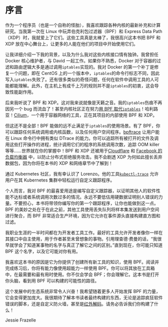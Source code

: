 # 序言

作为一个程序员（也是一个自称的怪胎），我喜欢跟踪各种内核的最新补充和计算研究。当我第一次在 Linux 中玩弄伯克利包过滤器（BPF）和 Express Data Path（XDP）时，我就爱上了它们。这些工具真是太棒了，我很高兴这本书把 BPF 和 XDP 放在中心舞台上，让更多的人能在他们的项目中开始使用它们。

让我详细介绍一下我的背景，以及为什么我对这些内核接口情有独钟。我曾担任 Docker 核心维护者，与 David 一起工作。如果你不熟悉，Docker 对于容器的过滤和路由逻辑大多是通过调用`iptables`实现的。我对 Docker 的第一个补丁是修复一个问题，即在 CentOS 上的一个版本中，`iptables`的命令行标志不同，因此写入`iptables`失败了。还有很多类似的奇怪问题，任何在软件中调用工具的人可能都能理解。此外，在主机上有成千上万的规则并不是`iptables`的初衷，这会导致性能副作用。

后来我听说了 BPF 和 XDP。这对我来说就像是天籁之音。我的`iptables`伤痕不再因另一个 bug 而流血了！甚至内核社区正在努力[用 BPF 取代`iptables`](https://oreil.ly/cuqTy)！哈利路亚！[Cilium](https://cilium.io)，一个用于容器网络的工具，正在其项目的内部使用 BPF 和 XDP。

但这还不是全部！BPF 能做的远不止满足于`iptables`的使用场景。有了 BPF，你可以跟踪任何系统调用或内核函数，以及任何用户空间程序。[bpftrace](https://github.com/iovisor/bpftrace) 让用户能在 Linux 命令行中拥有类似 DTrace 的能力。你可以追踪所有被打开的文件及调用这些打开操作的进程，统计调用它们的程序的系统调用次数，追踪 OOM killer 等等……世界就在你的掌握中！BPF 和 XDP 还被用于[Cloudflare](https://oreil.ly/OZdmj) 和 [Facebook 的负载均衡器](https://oreil.ly/wrM5-) 中，以防止分布式拒绝服务攻击。我不会剧透 XDP 为何如此擅长丢弃数据包，因为你将在本书的 XDP 和网络章节中了解到！

通过 Kubernetes 社区，我有幸认识了 Lorenzo。他的工具[`kubectl-trace`](https://oreil.ly/Ot7kq) 允许用户在其 Kubernetes 集群中轻松运行自定义跟踪程序。

个人而言，我对 BPF 的最喜爱用途是编写自定义跟踪器，以证明其他人的软件性能不达标或者系统调用次数过多的情况。永远不要低估用硬数据证明别人错误的力量。不要担心，本书将带领你编写你的第一个跟踪程序，让你也能做到这一点。BPF 的美妙之处在于在此之前，其他工具使用丢失队列将样本集发送到用户空间进行聚合，而 BPF 非常适合生产环境，因为它允许在事件源头直接构建直方图和过滤。

我职业生涯的一半时间都在为开发者工具工作。最好的工具允许开发者像你一样在其接口中自主使用，用于作者甚至未曾想象的事物。引用理查德·费曼的话，“我很早就学会了知道某事物的名字与真正了解它之间的区别。”直到现在，你可能只知道 BPF 这个名字，以及它可能对你有用。

我喜欢这本书的原因是它为你提供了创建所有新工具的知识，使用 BPF。阅读并完成练习后，你将有能力像使用超能力一样使用 BPF。你可以将其放在工具箱中，在最需要和最有用时使用。你不仅会学会 BPF；你会理解它。这本书是打开你头脑，看到用 BPF 可以构建的可能性的路径。

这个发展中的生态系统非常令人兴奋！我希望随着更多人开始发挥 BPF 的力量，它会变得更加庞大。我很期待了解本书读者最终构建的东西，无论是追踪疯狂软件错误的脚本，还是自定义防火墙，甚至是[红外解码](https://lwn.net/Articles/759188)。请务必告诉我们你构建了什么！

Jessie Frazelle
